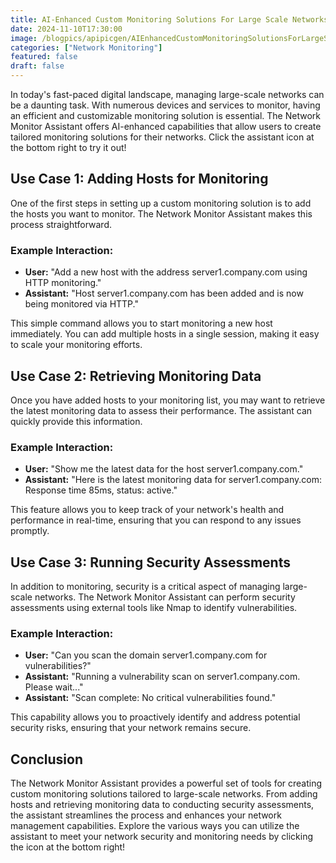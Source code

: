 ```yaml
---
title: AI-Enhanced Custom Monitoring Solutions For Large Scale Networks
date: 2024-11-10T17:30:00
image: /blogpics/apipicgen/AIEnhancedCustomMonitoringSolutionsForLargeScaleNetworks-6KZ0X6I3J4.jpg
categories: ["Network Monitoring"]
featured: false
draft: false
---
```

In today's fast-paced digital landscape, managing large-scale networks can be a daunting task. With numerous devices and services to monitor, having an efficient and customizable monitoring solution is essential. The Network Monitor Assistant offers AI-enhanced capabilities that allow users to create tailored monitoring solutions for their networks. Click the assistant icon at the bottom right to try it out!

## Use Case 1: Adding Hosts for Monitoring

One of the first steps in setting up a custom monitoring solution is to add the hosts you want to monitor. The Network Monitor Assistant makes this process straightforward.

### Example Interaction:
- **User:** "Add a new host with the address server1.company.com using HTTP monitoring."
- **Assistant:** "Host server1.company.com has been added and is now being monitored via HTTP."

This simple command allows you to start monitoring a new host immediately. You can add multiple hosts in a single session, making it easy to scale your monitoring efforts.

## Use Case 2: Retrieving Monitoring Data

Once you have added hosts to your monitoring list, you may want to retrieve the latest monitoring data to assess their performance. The assistant can quickly provide this information.

### Example Interaction:
- **User:** "Show me the latest data for the host server1.company.com."
- **Assistant:** "Here is the latest monitoring data for server1.company.com: Response time 85ms, status: active."

This feature allows you to keep track of your network's health and performance in real-time, ensuring that you can respond to any issues promptly.

## Use Case 3: Running Security Assessments

In addition to monitoring, security is a critical aspect of managing large-scale networks. The Network Monitor Assistant can perform security assessments using external tools like Nmap to identify vulnerabilities.

### Example Interaction:
- **User:** "Can you scan the domain server1.company.com for vulnerabilities?"
- **Assistant:** "Running a vulnerability scan on server1.company.com. Please wait..."
- **Assistant:** "Scan complete: No critical vulnerabilities found."

This capability allows you to proactively identify and address potential security risks, ensuring that your network remains secure.

## Conclusion

The Network Monitor Assistant provides a powerful set of tools for creating custom monitoring solutions tailored to large-scale networks. From adding hosts and retrieving monitoring data to conducting security assessments, the assistant streamlines the process and enhances your network management capabilities. Explore the various ways you can utilize the assistant to meet your network security and monitoring needs by clicking the icon at the bottom right!